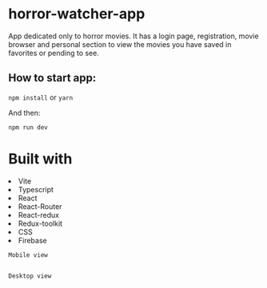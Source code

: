 # horror-watcher-app

App dedicated only to horror movies.
It has a login page, registration, movie browser and personal section to view the movies you have saved in favorites or pending to see.

## How to start app:

`npm install` or `yarn`

And then: 

`npm run dev` 

# Built with

<li>Vite</li>
<li>Typescript</li>
<li>React</li>
<li>React-Router</li>
<li>React-redux</li>
<li>Redux-toolkit</li>
<li>CSS</li>
<li>Firebase</li>

`Mobile view`
<p align="center"> <img src=""/></p>



`Desktop view`
<p align="center"> <img src=""/></p>

<p align="center"> <img src=""/></p>